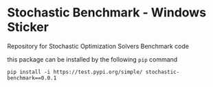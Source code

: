 # Stochastic Benchmark - Windows Sticker

Repository for Stochastic Optimization Solvers Benchmark code

this package can be installed by the following `pip` command

``pip install -i https://test.pypi.org/simple/ stochastic-benchmark==0.0.1``